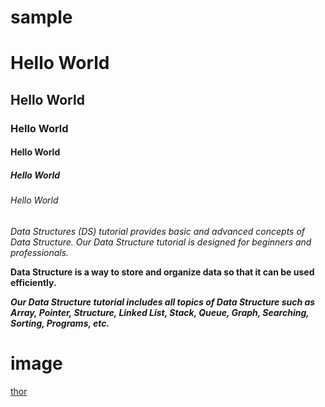 # sample

# Hello World
## Hello World
### Hello World
#### Hello World
##### Hello World
###### Hello World

*Data Structures (DS) tutorial provides basic and advanced concepts of Data Structure. Our Data Structure tutorial is designed for beginners and professionals.*

**Data Structure is a way to store and organize data so that it can be used efficiently.**

***Our Data Structure tutorial includes all topics of Data Structure such as Array, Pointer, Structure, Linked List, Stack, Queue, Graph, Searching, Sorting, Programs, etc.***

# image
[thor](https://www.google.com/imgres?imgurl=https%3A%2F%2Fstatic.wikia.nocookie.net%2Fmarvelcinematicuniverse%2Fimages%2F1%2F13%2FThor-EndgameProfile.jpg%2Frevision%2Flatest%3Fcb%3D20190423174911&imgrefurl=https%3A%2F%2Fmarvelcinematicuniverse.fandom.com%2Fwiki%2FThor&tbnid=7U8DsGvDUkXWeM&vet=12ahUKEwjDpZrhyMruAhXjxHMBHVRdBSAQMygBegUIARDTAQ..i&docid=QBi9aNM6ZMVLjM&w=3547&h=5000&q=thor&ved=2ahUKEwjDpZrhyMruAhXjxHMBHVRdBSAQMygBegUIARDTAQ)
